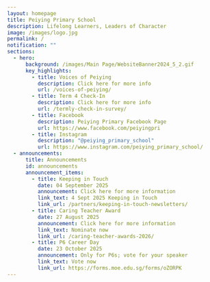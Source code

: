 ```yaml
---
layout: homepage
title: Peiying Primary School
description: Lifelong Learners, Leaders of Character
image: /images/logo.jpg
permalink: /
notification: ""
sections:
  - hero:
      background: /images/Main Page/WebsiteBanner2024_5_2.gif
      key_highlights:
        - title: Voices of Peiying
          description: Click here for more info
          url: /voices-of-peiying/
        - title: Term 4 Check-In
          description: Click here for more info
          url: /termly-check-in-survey/
        - title: Facebook
          description: Peiying Primary Facebook Page
          url: https://www.facebook.com/peiyingpri
        - title: Instagram
          description: "@peiying_primary_school"
          url: https://www.instagram.com/peiying_primary_school/
  - announcements:
      title: Announcements
      id: announcements
      announcement_items:
        - title: Keeping in Touch
          date: 04 September 2025
          announcement: Click here for more information
          link_text: 4 Sept 2025 Keeping in Touch
          link_url: /partners/keeping-in-touch-newsletters/
        - title: Caring Teacher Award
          date: 27 August 2025
          announcement: Click here for more information
          link_text: Nominate now
          link_url: /caring-teacher-awards-2026/
        - title: P6 Career Day
          date: 23 October 2025
          announcement: Only for P6s; vote for your speaker
          link_text: Vote now
          link_url: https://forms.moe.edu.sg/forms/oZORPK
---
```

